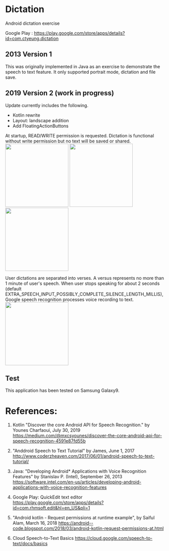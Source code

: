 # Dictation
Android dictation exercise

Google Play : https://play.google.com/store/apps/details?id=com.ctyeung.dictation

## 2013 Version 1
This was originally implemented in Java as an exercise to demonstrate the speech to text feature.
It only supported portrait mode, dictation and file save.

## 2019 Version 2 (work in progress)
Update currently includes the following.
- Kotlin rewrite
- Layout: landscape addition
- Add FloatingActionButtons

At startup, READ/WRITE permission is requested.  Dictation is functional without write permission but no text will be saved or shared.
<img src="https://user-images.githubusercontent.com/1282659/69260401-6fa71c00-0b85-11ea-81dc-ff457bf1eba7.jpg" width="200"> 
<img src="https://user-images.githubusercontent.com/1282659/69260400-6fa71c00-0b85-11ea-8566-a12e69bd1746.jpg" width="200"> 
<img src="https://user-images.githubusercontent.com/1282659/69261893-0f65a980-0b88-11ea-8f77-805bfa4e737f.jpg" width="200"> 

User dictations are separated into verses.  A versus represents no more than 1 minute of user's speech.  When user stops speaking for about 2 seconds (default EXTRA_SPEECH_INPUT_POSSIBLY_COMPLETE_SILENCE_LENGTH_MILLIS), Google speech recognition processes voice recording to text.
<img src="https://user-images.githubusercontent.com/1282659/69056365-6aa36a80-09d5-11ea-8a2c-0dbcde47475a.jpg" width="200"> 

## Test
This application has been tested on Samsung Galaxy9.

# References:

1. Kotlin "Discover the core Android API for Speech Recognition." by Younes Charfaoui, July 30, 2019
https://medium.com/@mxcsyounes/discover-the-core-android-api-for-speech-recognition-4591e87fd55b

2. "Anddroid Speech to Text Tutorial" by James, June 1, 2017
http://www.coderzheaven.com/2017/06/01/android-speech-to-text-tutorial/

3. Java: "Developing Android* Applications with Voice Recognition Features" by Stanislav P. (Intel), September 26, 2013
https://software.intel.com/en-us/articles/developing-android-applications-with-voice-recognition-features

4. Google Play: QuickEdit text editor
https://play.google.com/store/apps/details?id=com.rhmsoft.edit&hl=en_US&pli=1

5. "Android kotlin - Request permissions at runtime example", by Saiful Alam, March 16, 2018
https://android--code.blogspot.com/2018/03/android-kotlin-request-permissions-at.html

6. Cloud Speech-to-Text Basics
https://cloud.google.com/speech-to-text/docs/basics

